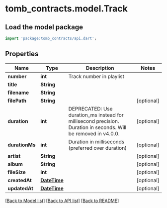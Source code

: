 # tomb_contracts.model.Track

## Load the model package
```dart
import 'package:tomb_contracts/api.dart';
```

## Properties
Name | Type | Description | Notes
------------ | ------------- | ------------- | -------------
**number** | **int** | Track number in playlist | 
**title** | **String** |  | 
**filename** | **String** |  | 
**filePath** | **String** |  | [optional] 
**duration** | **int** | DEPRECATED: Use duration_ms instead for millisecond precision. Duration in seconds. Will be removed in v4.0.0.  | [optional] 
**durationMs** | **int** | Duration in milliseconds (preferred over duration) | [optional] 
**artist** | **String** |  | [optional] 
**album** | **String** |  | [optional] 
**fileSize** | **int** |  | [optional] 
**createdAt** | [**DateTime**](DateTime.md) |  | [optional] 
**updatedAt** | [**DateTime**](DateTime.md) |  | [optional] 

[[Back to Model list]](../README.md#documentation-for-models) [[Back to API list]](../README.md#documentation-for-api-endpoints) [[Back to README]](../README.md)


